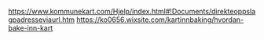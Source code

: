 https://www.kommunekart.com/Hjelp/index.html#!Documents/direkteoppslagpadresseviaurl.htm
https://ko0656.wixsite.com/kartinnbaking/hvordan-bake-inn-kart

